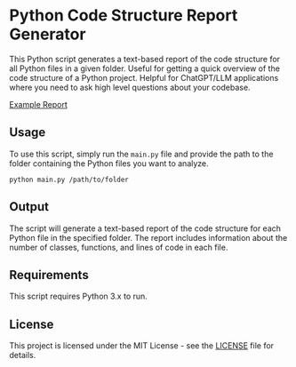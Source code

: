 # Python Code Structure Report Generator

This Python script generates a text-based report of the code structure for all Python files in a given folder.  Useful for getting a quick overview of the code structure of a Python project.  Helpful for ChatGPT/LLM applications where you need to ask high level questions about your codebase.

[Example Report](example_report.txt?raw=true)

## Usage

To use this script, simply run the `main.py` file and provide the path to the folder containing the Python files you want to analyze.

```python main.py /path/to/folder```

## Output

The script will generate a text-based report of the code structure for each Python file in the specified folder. The report includes information about the number of classes, functions, and lines of code in each file.

## Requirements

This script requires Python 3.x to run.

## License

This project is licensed under the MIT License - see the [LICENSE](LICENSE) file for details.